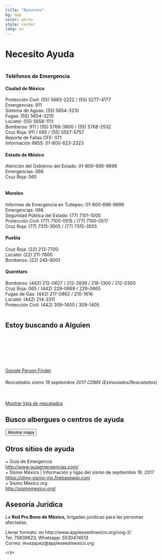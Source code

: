 ```yaml
---
title: "Recursos"
bg: map
color: white
style: center
lang: es
---
```

<div class="row">
  <h1 class="title">Necesito <span class="black">Ayuda</span></h1>
	<div class="one-half column">
		<h3 class="subtitle pink">Teléfonos de Emergencia</h3>
		<div class="city">
			<h4>Ciudad de México</h4>
			<p>
				Protección Civil: (55) 5683-2222 / (55) 5277-4177 <br/>
				Emergencias: 911 <br/>
				Sistema de Aguas: (55) 5654-3210 <br/>
				Fugas: (55) 5654-3210 <br/>
				Locatel: (55) 5658-1111 <br/>
				Bomberos: 911 / (55) 5768-3800 / (55) 5768-2532 <br/>
				Cruz Roja: 911 / 065
				/ (55) 5557-5757 <br/>
				Reporte de Fallas CFE: 071 <br/>
				Información IMSS: 01-800-623-2323 <br/>
			</p>
		</div>
		<div class="city">
			<h4>Estado de México</h4>
			<p>
				Atención del Gobierno del Estado: 01-800-696-9696 <br/>
				Emergencias: 066 <br/>
				Cruz Roja: 065 <br/>
			</p>
		</div>
	</div>
	<div class="one-half column">
		<div class="city">
			<h4>Morelos</h4>
			<p>
				Informes de Emergencia en Tultepec: 01-800-696-9696 <br/>
				Emergencias: 066 <br/>
				Seguridad Pública del Estado: (77) 7101-1000 <br/>
				Protección Civil: (77) 7100-0515 / (77) 7100-0517 <br/>
				Cruz Roja: (77) 7315-3505 / (77) 7315-3555 <br/>
			</p>
		</div>
		<div class="city">
			<h4>Puebla</h4>
			<p>
				Cruz Roja: (22) 213-7700 <br/>
				Locatel: (22) 211-7800 <br/>
				Bomberos: (22) 245-8001 <br/>
			</p>
		</div>
		<div class="city">
			<h4>Querétaro</h4>
			<p>
				Bomberos: (442) 212-0627 / 212-3939 / 218-1300 / 212-0300 <br/>
				Cruz Roja: 065 / (442) 229-0669 / 229-0665 <br/>
				Fugas de Gas: (442) 217-0862 / 210-1616 <br/>
				Locatel: (442) 214-3311 <br/>
				Protección Civil: (442) 309-1400 / 309-1405 <br/>
			</p>
		</div>
	</div>
</div>
<div class="row">
	<h2 class="subtitle pink">Estoy buscando a Alguien</h2>
	<div class="one-half column">
		<h6><br><br>&nbsp;</h6>
		<a class="btn" href="https://google.org/personfinder/2017-puebla-mexico-earthquake" target="_blank" rel="noopener noreferrer">Google Person Finder</a>
	</div>
	<div class="one-half column">
		<h6>Rescatados sismo 19 septiembre 2017 CDMX (Extraviados/Rescatados)</h6><br>
		<a class="btn" href="#" id="rescued-sheet-container-btn">Mostrar lista de rescatados</a>
	</div>
</div>
<div class="row">
	<div id="rescued-sheet-container"></div>
</div>
<div class="row">
		<h2 class="subtitle pink">Busco albergues o centros de ayuda</h2>
		<div class="icontain">
			<div id="critical-zones-container">
				<button class="btn lazy-button" id="critical-zones-btn">Mostrar mapa</button>
			</div>
		</div>
</div>
<div class="row">
	<div class="one-half column">
		<h2 class="subtitle pink">Otros sitios de ayuda</h2>
		+ Guía de Emergencia <br>
		<a target="_blank" rel="noopener noreferrer" href="http://www.guiaemergencias.com/">http://www.guiaemergencias.com/</a> <br>
		+ Sismo México | Información y ligas del sismo de septiembre 19, 2017 <br>
		<a target="_blank" rel="noopener noreferrer" href="https://pliny-sismo-mx.firebaseapp.com">https://pliny-sismo-mx.firebaseapp.com</a> <br>
		+ Sismo México org<br>
		<a target="_blank" rel="noopener noreferrer" href="http://sismomexico.org/">http://sismomexico.org/</a> <br>
	</div>
	<div class="one-half column"></div>
	<h2 class="subtitle pink">Asesoría Jurídica</h2>
	<p> La <strong>Red Pro Bono de México,</strong> brigadas jurídicas para las personas afectadas.</p>
	<p>
		Llenar formato: en http://www.appleseedmexico.org/ong-2/ <br>
		Tel: 75839623, Whatsapp: 5530474513 <br>
		Correo: mvazquez@appleseedmexico.org

	</p>
</div>
